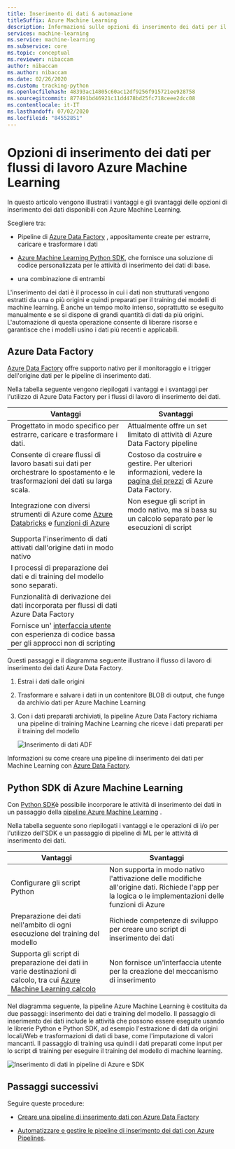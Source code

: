 ```yaml
---
title: Inserimento di dati & automazione
titleSuffix: Azure Machine Learning
description: Informazioni sulle opzioni di inserimento dei dati per il training dei modelli di machine learning.
services: machine-learning
ms.service: machine-learning
ms.subservice: core
ms.topic: conceptual
ms.reviewer: nibaccam
author: nibaccam
ms.author: nibaccam
ms.date: 02/26/2020
ms.custom: tracking-python
ms.openlocfilehash: 48393ac14805c60ac12df9256f915721ee928758
ms.sourcegitcommit: 877491bd46921c11dd478bd25fc718ceee2dcc08
ms.contentlocale: it-IT
ms.lasthandoff: 07/02/2020
ms.locfileid: "84552851"
---
```

# <a name="data-ingestion-options-for-azure-machine-learning-workflows"></a>Opzioni di inserimento dei dati per flussi di lavoro Azure Machine Learning

In questo articolo vengono illustrati i vantaggi e gli svantaggi delle opzioni di inserimento dei dati disponibili con Azure Machine Learning. 

Scegliere tra:
+ Pipeline di [Azure Data Factory](#azure-data-factory) , appositamente create per estrarre, caricare e trasformare i dati

+ [Azure Machine Learning Python SDK](#azure-machine-learning-python-sdk), che fornisce una soluzione di codice personalizzata per le attività di inserimento dei dati di base.

+ una combinazione di entrambi

L'inserimento dei dati è il processo in cui i dati non strutturati vengono estratti da una o più origini e quindi preparati per il training dei modelli di machine learning. È anche un tempo molto intenso, soprattutto se eseguito manualmente e se si dispone di grandi quantità di dati da più origini. L'automazione di questa operazione consente di liberare risorse e garantisce che i modelli usino i dati più recenti e applicabili.

## <a name="azure-data-factory"></a>Azure Data Factory

[Azure Data Factory](https://docs.microsoft.com/azure/data-factory/introduction) offre supporto nativo per il monitoraggio e i trigger dell'origine dati per le pipeline di inserimento dati.  

Nella tabella seguente vengono riepilogati i vantaggi e i svantaggi per l'utilizzo di Azure Data Factory per i flussi di lavoro di inserimento dei dati.

|Vantaggi|Svantaggi
---|---
Progettato in modo specifico per estrarre, caricare e trasformare i dati.|Attualmente offre un set limitato di attività di Azure Data Factory pipeline 
Consente di creare flussi di lavoro basati sui dati per orchestrare lo spostamento e le trasformazioni dei dati su larga scala.|Costoso da costruire e gestire. Per ulteriori informazioni, vedere la [pagina dei prezzi](https://azure.microsoft.com/pricing/details/data-factory/data-pipeline/) di Azure Data Factory.
Integrazione con diversi strumenti di Azure come [Azure Databricks](https://docs.microsoft.com/azure/data-factory/transform-data-using-databricks-notebook) e [funzioni di Azure](https://docs.microsoft.com/azure/data-factory/control-flow-azure-function-activity) | Non esegue gli script in modo nativo, ma si basa su un calcolo separato per le esecuzioni di script 
Supporta l'inserimento di dati attivati dall'origine dati in modo nativo| 
I processi di preparazione dei dati e di training del modello sono separati.|
Funzionalità di derivazione dei dati incorporata per flussi di dati Azure Data Factory|
Fornisce un' [interfaccia utente](https://docs.microsoft.com/azure/data-factory/quickstart-create-data-factory-portal) con esperienza di codice bassa per gli approcci non di scripting |

Questi passaggi e il diagramma seguente illustrano il flusso di lavoro di inserimento dei dati Azure Data Factory.

1. Estrai i dati dalle origini
1. Trasformare e salvare i dati in un contenitore BLOB di output, che funge da archivio dati per Azure Machine Learning
1. Con i dati preparati archiviati, la pipeline Azure Data Factory richiama una pipeline di training Machine Learning che riceve i dati preparati per il training del modello


    ![Inserimento di dati ADF](media/concept-data-ingestion/data-ingest-option-one.svg)
    
Informazioni su come creare una pipeline di inserimento dei dati per Machine Learning con [Azure Data Factory](how-to-data-ingest-adf.md).

## <a name="azure-machine-learning-python-sdk"></a>Python SDK di Azure Machine Learning 

Con [Python SDK](https://docs.microsoft.com/python/api/overview/azure/ml)è possibile incorporare le attività di inserimento dei dati in un passaggio della [pipeline Azure Machine Learning](how-to-create-your-first-pipeline.md) .

Nella tabella seguente sono riepilogati i vantaggi e le operazioni di i/o per l'utilizzo dell'SDK e un passaggio di pipeline di ML per le attività di inserimento dei dati.

Vantaggi| Svantaggi
---|---
Configurare gli script Python | Non supporta in modo nativo l'attivazione delle modifiche all'origine dati. Richiede l'app per la logica o le implementazioni delle funzioni di Azure
Preparazione dei dati nell'ambito di ogni esecuzione del training del modello|Richiede competenze di sviluppo per creare uno script di inserimento dei dati
Supporta gli script di preparazione dei dati in varie destinazioni di calcolo, tra cui [Azure Machine Learning calcolo](concept-compute-target.md#azure-machine-learning-compute-managed) |Non fornisce un'interfaccia utente per la creazione del meccanismo di inserimento

Nel diagramma seguente, la pipeline Azure Machine Learning è costituita da due passaggi: inserimento dei dati e training del modello. Il passaggio di inserimento dei dati include le attività che possono essere eseguite usando le librerie Python e Python SDK, ad esempio l'estrazione di dati da origini locali/Web e trasformazioni di dati di base, come l'imputazione di valori mancanti. Il passaggio di training usa quindi i dati preparati come input per lo script di training per eseguire il training del modello di machine learning. 

![Inserimento di dati in pipeline di Azure e SDK](media/concept-data-ingestion/data-ingest-option-two.png)

## <a name="next-steps"></a>Passaggi successivi

Seguire queste procedure:
* [Creare una pipeline di inserimento dati con Azure Data Factory](how-to-data-ingest-adf.md)

* [Automatizzare e gestire le pipeline di inserimento dei dati con Azure Pipelines](how-to-cicd-data-ingestion.md).
